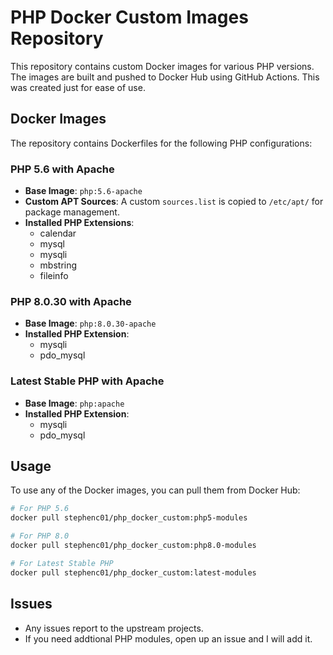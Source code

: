 # PHP Docker Custom Images Repository

This repository contains custom Docker images for various PHP versions. The images are built and pushed to Docker Hub using GitHub Actions. This was created just for ease of use.

## Docker Images

The repository contains Dockerfiles for the following PHP configurations:

### PHP 5.6 with Apache

- **Base Image**: `php:5.6-apache`
- **Custom APT Sources**: A custom `sources.list` is copied to `/etc/apt/` for package management.
- **Installed PHP Extensions**: 
  - calendar
  - mysql
  - mysqli
  - mbstring
  - fileinfo

### PHP 8.0.30 with Apache

- **Base Image**: `php:8.0.30-apache`
- **Installed PHP Extension**: 
  - mysqli
  - pdo_mysql

### Latest Stable PHP with Apache

- **Base Image**: `php:apache`
- **Installed PHP Extension**: 
  - mysqli
  - pdo_mysql

## Usage

To use any of the Docker images, you can pull them from Docker Hub:

```bash
# For PHP 5.6
docker pull stephenc01/php_docker_custom:php5-modules

# For PHP 8.0
docker pull stephenc01/php_docker_custom:php8.0-modules

# For Latest Stable PHP
docker pull stephenc01/php_docker_custom:latest-modules
```

## Issues
- Any issues report to the upstream projects.
- If you need addtional PHP modules, open up an issue and I will add it.
